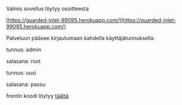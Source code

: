 Valmis sovellus löytyy osoitteesta

[https://guarded-inlet-99095.herokuapp.com/](https://guarded-inlet-99095.herokuapp.com/)

Palveluun pääsee kirjautumaan kahdella käyttäjätunnuksella:

tunnus: admin

salasana: root

tunnus: uusi

salasana: passu

frontin koodi löytyy [täältä](https://github.com/Altesmi/fullstackopen/tree/master/osa7/bloglist-frontend)
